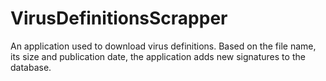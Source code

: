 # VirusDefinitionsScrapper
An application used to download virus definitions. Based on the file name, its size and publication date, the application adds new signatures to the database.
